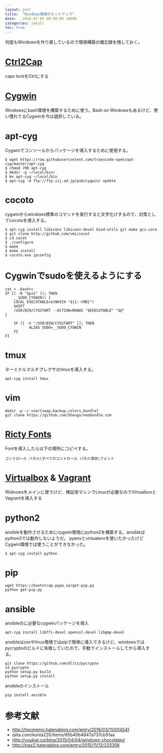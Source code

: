 ```yaml
---
layout: post
title:  "Windows環境のセットアップ"
date:   2016-07-05 00:00:00 +0900
categories: jekyll
toc: true
---
```


何度もWindowsを作り直しているので環境構築の備忘録を残しておく。

# [Ctrl2Cap](https://technet.microsoft.com/ja-jp/sysinternals/bb897578.aspx)

caps lockをCtrlにする

# [Cygwin](https://cygwin.com/packages/)

Windowsにbash環境を構築するために使う。Bash on
Windowsもあるけど、使い慣れてるCygwinを今は選択している。

# apt-cyg

Cygwinでコンソールからパッケージを導入するために使用する。

```
$ wget https://raw.githubusercontent.com/transcode-open/apt-cyg/master/apt-cyg
$ chmod 700 apt-cyg
$ mkdir -p ~/local/bin/
$ mv apt-cyg ~/local/bin
$ apt-cyg -m ftp://ftp.iij.ad.jp/pub/cygwin/ update
```

# cocoto

cygwinからwindows標準のコマンドを実行すると文字化けするので、対策としてcocotoを導入する。

```
$ apt-cyg install libiconv libiconv-devel bind-utils git make gcc-core
$ git clone http://github.com/vmi/cocot
$ cd cocot
$ ./configure
$ make
$ make install
$ cocoto.exe ipconfig
```

# Cygwinでsudoを使えるようにする

```
cat > .bashrc
IF [[ -N "$ps1" ]]; THEN
    __SUDO_CYGWIN() {
    LOCAL EXECUTABLE=$(WHICH "${1:-CMD}")
    SHIFT
    /USR/BIN/CYGSTART --ACTION=RUNAS "$EXECUTABLE" "$@"
}

    IF [[ -X "/USR/BIN/CYGSTART" ]]; THEN
           ALIAS SUDO=__SUDO_CYGWIN
    FI
FI
```

# tmux

ターミナルマルチプレクサのtmuxを導入する。

```
apt-cyg install tmux
```

# vim 

```
mkdir -p ~/.vim/{swap,backup,colors,bundle}
git clone https://github.com/Shougo/neobundle.vim
```

# [Ricty Fonts](http://www.rs.tus.ac.jp/yyusa/ricty_diminished.html)

Fontを導入したら以下の場所にコピペする。

```
コントロール パネル\すべてのコントロール パネル項目\フォント
```

# [Virtualbox](https://www.virtualbox.org/wiki/Downloads) & [Vagrant](https://www.vagrantup.com/)

Widnowsをメインに使うけど、検証用マシンでLinuxが必要なのでVirtualboxとVagrantを導入する

# python2

ansibleを動作させるためにcygwin環境にpython2を構築する。ansibleはpython3では動作しないようだ。
pyenvとvirtualenvを使いたかったけどCygwin環境では使うことができなかった。

```
$ apt-cyg install python
```

# pip

```
wget https://bootstrap.pypa.io/get-pip.py
python get-pip.py
```

# ansible

ansibleのに必要なcygwinパッケージを導入

```
apt-cyg install libffi-devel openssl-devel libgmp-devel
```

ansibleはosxやlinux環境ではpipで簡単に導入できるけど、windowsではpycryptoのビルドに失敗していたので、手動でインストールしてから導入する。

```
git clone https://github.com/dlitz/pycrypto
cd pycrypto
python setup.py build
python setup.py install
```

ansibleのインストール

```
pip install ansible
```

# 参考文献

 * http://hpcmemo.hatenablog.com/entry/2016/03/11/004541
 * qiita.com/konta220/items/95b40b4647a737cb51aa
 * http://yuukiar.co/blog/2015/04/04/windows-chocolatey/
 * http://inaz2.hatenablog.com/entry/2015/11/12/233356

